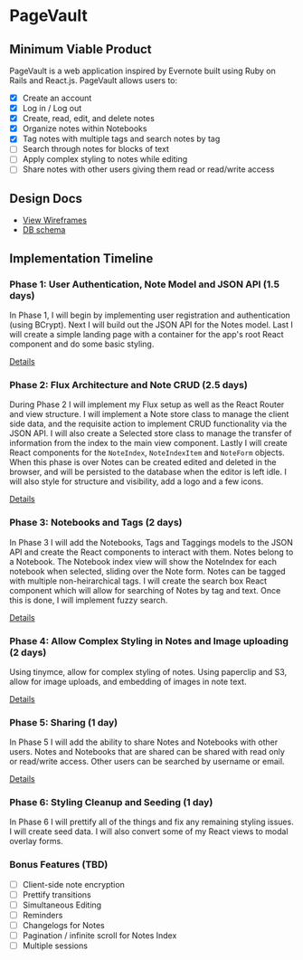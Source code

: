 # PageVault

## Minimum Viable Product

PageVault is a web application inspired by Evernote built using Ruby on Rails
and React.js. PageVault allows users to:

- [X] Create an account
- [X] Log in / Log out
- [X] Create, read, edit, and delete notes
- [X] Organize notes within Notebooks
- [X] Tag notes with multiple tags and search notes by tag
- [ ] Search through notes for blocks of text
- [ ] Apply complex styling to notes while editing
- [ ] Share notes with other users giving them read or read/write access

## Design Docs
* [View Wireframes][view]
* [DB schema][schema]

[view]: ./docs/views.md
[schema]: ./docs/schema.md

## Implementation Timeline

### Phase 1: User Authentication, Note Model and JSON API (1.5 days)

In Phase 1, I will begin by implementing user registration and authentication (using
BCrypt). Next I will build out the JSON API for the Notes model. Last I will create
a simple landing page with a container for the app's root React component and do some
basic styling.

[Details][phase-one]

### Phase 2: Flux Architecture and Note CRUD (2.5 days)

During Phase 2 I will implement my Flux setup as well as the React Router and
view structure. I will implement a Note store class to manage the client side
data, and the requisite action to implement CRUD functionality via the JSON API.
I will also create a Selected store class to manage the transfer of information
from the index to the main view component. Lastly I will create React components
for the `NoteIndex`, `NoteIndexItem` and `NoteForm` objects. When this phase
is over Notes can be created edited and deleted in the browser, and will be
persisted to the database when the editor is left idle. I will also style for
structure and visibility, add a logo and a few icons.

[Details][phase-two]

### Phase 3: Notebooks and Tags (2 days)

In Phase 3 I will add the Notebooks, Tags and Taggings models to the JSON API
and create the React components to interact with them. Notes belong to a Notebook.
The Notebook index view will show the NoteIndex for each notebook when selected,
sliding over the Note form. Notes can be tagged with multiple non-heirarchical
tags. I will create the search box React component which will allow for searching
of Notes by tag and text. Once this is done, I will implement fuzzy search.

[Details][phase-three]

### Phase 4: Allow Complex Styling in Notes and Image uploading (2 days)

Using tinymce, allow for complex styling of notes. Using paperclip and S3, allow
for image uploads, and embedding of images in note text.

[Details][phase-four]

### Phase 5: Sharing (1 day)

In Phase 5 I will add the ability to share Notes and Notebooks with other users.
Notes and Notebooks that are shared can be shared with read only or read/write
access. Other users can be searched by username or email.

[Details][phase-five]

### Phase 6: Styling Cleanup and Seeding (1 day)

In Phase 6 I will prettify all of the things and fix any remaining styling issues.
I will create seed data. I will also convert some of my React views to modal overlay
forms.

### Bonus Features (TBD)
- [ ] Client-side note encryption
- [ ] Prettify transitions
- [ ] Simultaneous Editing
- [ ] Reminders
- [ ] Changelogs for Notes
- [ ] Pagination / infinite scroll for Notes Index
- [ ] Multiple sessions

[phase-one]: ./docs/phases/phase1.md
[phase-two]: ./docs/phases/phase2.md
[phase-three]: ./docs/phases/phase3.md
[phase-four]: ./docs/phases/phase4.md
[phase-five]: ./docs/phases/phase5.md
